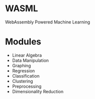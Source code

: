 # WASML

WebAssembly Powered Machine Learning

# Modules

- Linear Algebra
- Data Manipulation
- Graphing
- Regression
- Classification
- Clustering
- Preprocessing
- Dimensionality Reduction

